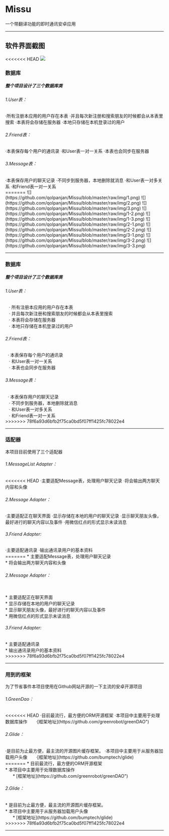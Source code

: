 # Missu
一个带翻译功能的即时通讯安卓应用
_____________________________
<h2>软件界面截图</h2>

<<<<<<< HEAD
![](https://github.com/qolpanjan/Missu/raw/img/1.png)

<h3>数据库</h3>
<h5>整个项目设计了三个数据库类</h5>
<h6>1.User表：</h6>
    ·所有注册本应用的用户存在本表
    ·并且每次新注册和搜索朋友的时候都会从本表里搜索
    ·本表将会存储在服务器
    ·本地只存储在本机登录过的用户<br/>
<h6>2.Friend表：</h6>
    ·本表保存每个用户的通讯录
    ·和User表一对一关系
    ·本表也会同步在服务器<br/>
<h6>3.Message表：</h6>
    ·本表保存用户的聊天记录
    ·不同步到服务器，本地删除就消息
    ·和User表一对多关系
    ·和Friend表一对一关系<br/>
=======
![](https://github.com/qolpanjan/Missu/blob/master/raw/img/1.png)
![](https://github.com/qolpanjan/Missu/blob/master/raw/img/2.png)
![](https://github.com/qolpanjan/Missu/blob/master/raw/img/3.png)
![](https://github.com/qolpanjan/Missu/blob/master/raw/img/1-2.png)
![](https://github.com/qolpanjan/Missu/blob/master/raw/img/1-3.png)
![](https://github.com/qolpanjan/Missu/blob/master/raw/img/2-1.png)
![](https://github.com/qolpanjan/Missu/blob/master/raw/img/2-2.png)
![](https://github.com/qolpanjan/Missu/blob/master/raw/img/3-1.png)
![](https://github.com/qolpanjan/Missu/blob/master/raw/img/3-2.png)
![](https://github.com/qolpanjan/Missu/blob/master/raw/img/3-3.png)

<hr>
<h3>数据库</h3>
<h5>整个项目设计了三个数据库类</h5>
<h6>1.User表：</h6>
    · 所有注册本应用的用户存在本表<br>
    · 并且每次新注册和搜索朋友的时候都会从本表里搜索<br>
    · 本表将会存储在服务器<br>
    · 本地只存储在本机登录过的用户<br>
<h6>2.Friend表：</h6>
    · 本表保存每个用户的通讯录<br>
    · 和User表一对一关系<br>
    · 本表也会同步在服务器<br>
<h6>3.Message表：</h6>
    · 本表保存用户的聊天记录<br>
    · 不同步到服务器，本地删除就消息<br>
    · 和User表一对多关系<br>
    · 和Friend表一对一关系<br>
>>>>>>> 78f6a93d6bfb2f75ca0bd5f07ff1425fc78022e4
<hr>

<h3>适配器</h3>
本项目目前使用了三个适配器
<h6>1.MessageList Adapter：</h6>
<<<<<<< HEAD
        ·主要适配Message表，处理用户聊天记录
        ·将会输出两方聊天内容和头像<br/>
<h6>2.Message Adapter：</h6>
        ·主要适配正在聊天界面
        ·显示存储在本地的用户的聊天记录
        ·显示聊天朋友头像，最好进行的聊天内容以及事件
        ·用微信红点的形式显示未读消息<br/>
<h6>3.Friend Adapter:</h6>
        ·主要适配通讯录
        ·输出通讯录用户的基本资料<br/>
=======
    * 主要适配Message表，处理用户聊天记录<br>
    * 将会输出两方聊天内容和头像<br>
<h6>2.Message Adapter：</h6><br>
    * 主要适配正在聊天界面<br>
    * 显示存储在本地的用户的聊天记录<br>
    * 显示聊天朋友头像，最好进行的聊天内容以及事件<br>
    * 用微信红点的形式显示未读消息<br>
<h6>3.Friend Adapter:</h6>
    * 主要适配通讯录<br>
    * 输出通讯录用户的基本资料<br>
>>>>>>> 78f6a93d6bfb2f75ca0bd5f07ff1425fc78022e4
<hr>


<h3>用到的框架</h3>
为了节省事件本项目使用在Github网站开源的一下主流的安卓开源项目
<h6>1.GreenDao：</h6>
<<<<<<< HEAD
        ·目前最流行，最方便的ORM开源框架
        ·本项目中主要用于处理数据库操作
        ·[框架地址](https://github.com/greenrobot/greenDAO")<br/>

<h6>2.Glide：</h6>
        ·是目前为止最方便，最主流的开源图片缓存框架。
        ·本项目中主要用于从服务器加载用户头像
        ·[框架地址](https://github.com/bumptech/glide)<br/>
=======
        * 目前最流行，最方便的ORM开源框架<br>
        * 本项目中主要用于处理数据库操作<br>
        * [框架地址](https://github.com/greenrobot/greenDAO")<br>

<h6>2.Glide：</h6>
        * 是目前为止最方便，最主流的开源图片缓存框架。<br>
        * 本项目中主要用于从服务器加载用户头像<br>
        * [框架地址](https://github.com/bumptech/glide)<br>
>>>>>>> 78f6a93d6bfb2f75ca0bd5f07ff1425fc78022e4
<hr>
